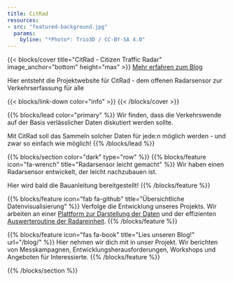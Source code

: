 ```yaml
---
title: CitRad
resources:
- src: "featured-background.jpg"
  params:
    byline: "*Photo*: Trio3D / CC-BY-SA 4.0"
---
```


{{< blocks/cover title="CitRad - Citizen Traffic Radar" image_anchor="bottom" height="max" >}}
<a class="btn btn-lg btn-primary me-3 mb-4" href="/about/">
  Mehr erfahren <i class="fas fa-arrow-alt-circle-right ms-2"></i>
</a>
<a class="btn btn-lg btn-secondary me-3 mb-4" href="/blog/">
  zum Blog <i class="fas fa-book ms-2 "></i>
</a>
<p class="lead mt-5">Hier entsteht die Projektwebsite für CitRad - dem offenen Radarsensor zur Verkehrserfassung für alle</p>
{{< blocks/link-down color="info" >}}
{{< /blocks/cover >}}


{{% blocks/lead color="primary" %}}
Wir finden, dass die Verkehrswende auf der Basis verlässlicher Daten diskutiert werden sollte. 

Mit CitRad soll das Sammeln solcher Daten für jede:n möglich werden - und zwar so einfach wie möglich!
{{% /blocks/lead %}}


{{% blocks/section color="dark" type="row" %}}
{{% blocks/feature icon="fa-wrench" title="Radarsensor leicht gemacht" %}}
Wir haben einen Radarsensor entwickelt, der leicht nachzubauen ist.

Hier wird bald die Bauanleitung bereitgestellt!
{{% /blocks/feature %}}


{{% blocks/feature icon="fab fa-github" title="Übersichtliche Datenvisualisierung" %}}
Verfolge die Entwicklung unseres Projekts. Wir arbeiten an einer [Plattform zur Darstellung der Daten](https://github.com/fablabcb/CitRad-Platform) und der effizienten [Auswerteroutine der Radareinheit](https://github.com/fablabcb/CitRad-SensorUnit).
{{% /blocks/feature %}}


{{% blocks/feature icon="fas fa-book" title="Lies unseren Blog!" url="/blog/" %}}
Hier nehmen wir dich mit in unser Projekt. Wir berichten von Messkampagnen, Entwicklungsherausforderungen, Workshops und Angeboten für Interessierte. 
{{% /blocks/feature %}}


{{% /blocks/section %}}
